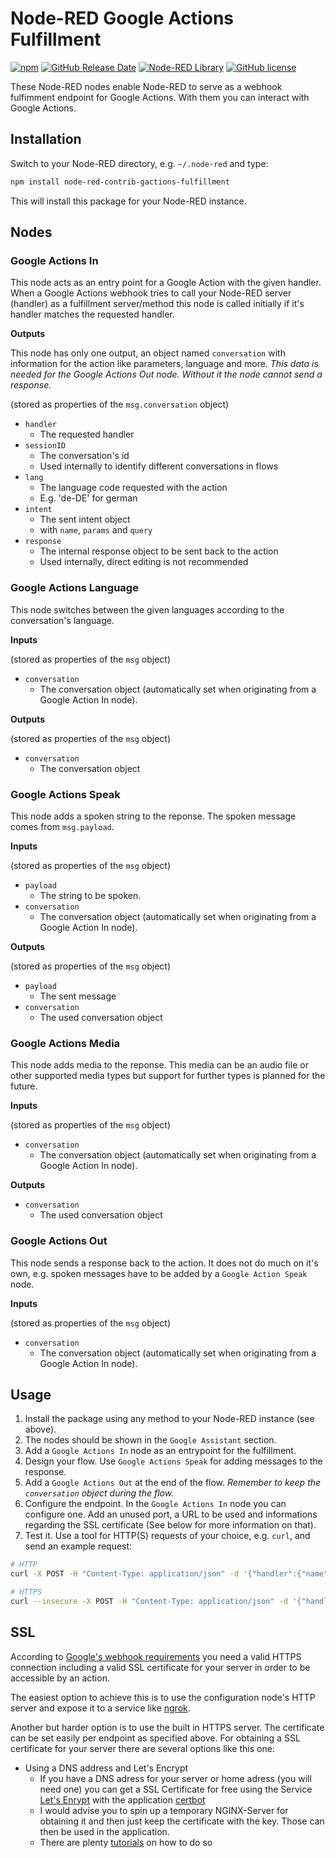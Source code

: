 # Node-RED Google Actions Fulfillment

[![npm](https://img.shields.io/npm/v/node-red-contrib-gactions-fulfillment)](https://www.npmjs.com/package/node-red-contrib-gactions-fulfillment) [![GitHub Release Date](https://img.shields.io/github/release-date/HnSee/node-red-contrib-gactions-fulfillment)](https://github.com/HnSee/node-red-contrib-gactions-fulfillment/releases/tag/v2.3.2) [![Node-RED Library](https://img.shields.io/badge/Node--RED-Library-%23AA4444?link=https://flows.nodered.org/node/)](https://flows.nodered.org/node/node-red-contrib-gactions-fulfillment)
[![GitHub license](https://img.shields.io/github/license/HnSee/node-red-contrib-gactions-fulfillment)](https://github.com/HnSee/node-red-contrib-gactions-fulfillment/blob/master/LICENSE)

These Node-RED nodes enable Node-RED to serve as a webhook fulfimment endpoint for Google Actions. With them you can interact with Google Actions.

## Installation

Switch to your Node-RED directory, e.g. `~/.node-red` and type:

```bash
npm install node-red-contrib-gactions-fulfillment
```

This will install this package for your Node-RED instance.

## Nodes

### Google Actions In
This node acts as an entry point for a Google Action with the given handler. When a Google Actions webhook tries to call your Node-RED server (handler) as a fulfillment server/method this node is called initially if it's handler matches the requested handler.

**Outputs**

This node has only one output, an object named `conversation` with information for the action like parameters, language and more. *This data is needed for the Google Actions Out node. Without it the node cannot send a response.*

(stored as properties of the `msg.conversation` object)
- `handler`
    - The requested handler
- `sessionID`
    - The conversation's id
    - Used internally to identify different conversations in flows
- `lang`
    - The language code requested with the action
    - E.g. 'de-DE' for german
- `intent`
    - The sent intent object
    - with `name`, `params` and `query`
- `response`
    - The internal response object to be sent back to the action
    - Used internally, direct editing is not recommended

### Google Actions Language
This node switches between the given languages according to the conversation's language.

**Inputs**

(stored as properties of the `msg` object)
- `conversation`
    - The conversation object (automatically set when originating from a Google Action In node).

**Outputs**

(stored as properties of the `msg` object)
- `conversation`
    - The conversation object

### Google Actions Speak
This node adds a spoken string to the reponse. The spoken message comes from `msg.payload`.

**Inputs**

(stored as properties of the `msg` object)
- `payload`
    - The string to be spoken.
- `conversation`
    - The conversation object (automatically set when originating from a Google Action In node).

**Outputs**

(stored as properties of the `msg` object)
- `payload`
    - The sent message
- `conversation`
    - The used conversation object

### Google Actions Media
This node adds media to the reponse. This media can be an audio file or other supported media types but support for further types is planned for the future.

**Inputs**

(stored as properties of the `msg` object)
- `conversation`
    - The conversation object (automatically set when originating from a Google Action In node).

**Outputs**

- `conversation`
    - The used conversation object

### Google Actions Out
This node sends a response back to the action. It does not do much on it's own, e.g. spoken messages have to be added by a `Google Action Speak` node.

**Inputs**

(stored as properties of the `msg` object)
- `conversation`
    - The conversation object (automatically set when originating from a Google Action In node).

## Usage

1. Install the package using any method to your Node-RED instance (see above).
2. The nodes should be shown in the `Google Assistant` section.
3. Add a `Google Actions In` node as an entrypoint for the fulfillment.
4. Design your flow. Use `Google Actions Speak` for adding messages to the response.
5. Add a `Google Actions Out` at the end of the flow. *Remember to keep the `conversation` object during the flow.*
6. Configure the endpoint. In the `Google Actions In` node you can configure one. Add an unused port, a URL to be used and informations regarding the SSL certificate (See below for more information on that).
7. Test it. Use a tool for HTTP(S) requests of your choice, e.g. `curl`, and send an example request:

```bash
# HTTP
curl -X POST -H "Content-Type: application/json" -d '{"handler":{"name":"ExampleHandler"},"intent":{"name":"actions.intent.NICE","params":{},"query":""},"scene":{"name":"SceneName","slotFillingStatus":"UNSPECIFIED","slots":{}},"session":{"id":"session_id_69420","params":{},"typeOverrides":[]},"user":{"locale":"en-US","params":{"verificationStatus":"VERIFIED"}},"home":{"params":{}},"device":{"capabilities":["SPEECH","RICH_RESPONSE","LONG_FORM_AUDIO"]}}' http://localhost:8090/fulfillment

# HTTPS
curl --insecure -X POST -H "Content-Type: application/json" -d '{"handler":{"name":"ExampleHandler"},"intent":{"name":"actions.intent.NICE","params":{},"query":""},"scene":{"name":"SceneName","slotFillingStatus":"UNSPECIFIED","slots":{}},"session":{"id":"session_id_69420","params":{},"typeOverrides":[]},"user":{"locale":"en-US","params":{"verificationStatus":"VERIFIED"}},"home":{"params":{}},"device":{"capabilities":["SPEECH","RICH_RESPONSE","LONG_FORM_AUDIO"]}}' https://localhost:8090/fulfillment
```

## SSL
According to [Google's webhook requirements](https://developers.google.com/assistant/conversational/webhooks?tool=sdk) you need a valid HTTPS connection including a valid SSL certificate for your server in order to be accessible by an action.

The easiest option to achieve this is to use the configuration node's HTTP server and expose it to a service like [ngrok](https://ngrok.com/). 

Another but harder option is to use the built in HTTPS server. The certificate can be set easily per endpoint as specified above. For obtaining a SSL certificate for your server there are several options like this one:

- Using a DNS address and Let's Encrypt
    - If you have a DNS adress for your server or home adress (you will need one) you can get a SSL Certificate for free using the Service [Let's Enrypt](https://letsencrypt.org/) with the application [certbot](https://certbot.eff.org/)
    - I would advise you to spin up a temporary NGINX-Server for obtaining it and then just keep the certificate with the key. Those can then be used in the application.
    - There are plenty [tutorials](https://www.digitalocean.com/community/tutorials/how-to-set-up-let-s-encrypt-with-nginx-server-blocks-on-ubuntu-16-04) on how to do so